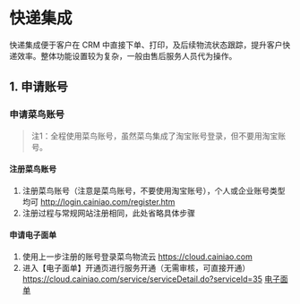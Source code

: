 # 快递集成

快递集成便于客户在 CRM 中直接下单、打印，及后续物流状态跟踪，提升客户快递效率。整体功能设置较为复杂，一般由售后服务人员代为操作。

## 1. 申请账号

### 申请菜鸟账号

> 注1：全程使用菜鸟账号，虽然菜鸟集成了淘宝账号登录，但不要用淘宝账号。

#### 注册菜鸟账号
1. 注册菜鸟账号（注意是菜鸟账号，不要使用淘宝账号），个人或企业账号类型均可 http://login.cainiao.com/register.htm
2. 注册过程与常规网站注册相同，此处省略具体步骤

#### 申请电子面单
1. 使用上一步注册的账号登录菜鸟物流云 https://cloud.cainiao.com
2. 进入【电子面单】开通页进行服务开通（无需审核，可直接开通） https://cloud.cainiao.com/service/serviceDetail.do?serviceId=35
[电子面单](!)
